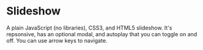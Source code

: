# Slideshow

A plain JavaScript (no libraries), CSS3, and HTML5 slideshow.  It's repsonsive, has an optional modal, and autoplay that you can toggle on and off.  You can use arrow keys to navigate.
